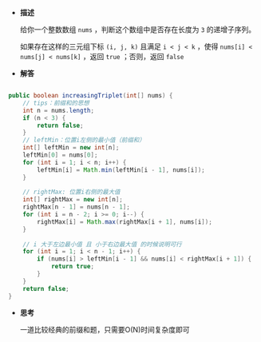 
-  **描述**

	给你一个整数数组 `nums` ，判断这个数组中是否存在长度为 `3` 的递增子序列。
	
	如果存在这样的三元组下标 `(i, j, k)` 且满足 `i < j < k` ，使得 `nums[i] < nums[j] < nums[k]` ，返回 `true` ；否则，返回 `false` 


-  **解答**

```java

public boolean increasingTriplet(int[] nums) {  
    // tips：前缀和的思想  
    int n = nums.length;  
    if (n < 3) {  
        return false;  
    }  
    // leftMin：位置i左侧的最小值（前缀和）  
    int[] leftMin = new int[n];  
    leftMin[0] = nums[0];  
    for (int i = 1; i < n; i++) {  
        leftMin[i] = Math.min(leftMin[i - 1], nums[i]);  
    }  
  
    // rightMax: 位置i右侧的最大值  
    int[] rightMax = new int[n];  
    rightMax[n - 1] = nums[n - 1];  
    for (int i = n - 2; i >= 0; i--) {  
        rightMax[i] = Math.max(rightMax[i + 1], nums[i]);  
    }  
  
    // i 大于左边最小值 且 小于右边最大值 的时候说明可行  
    for (int i = 1; i < n - 1; i++) {  
        if (nums[i] > leftMin[i - 1] && nums[i] < rightMax[i + 1]) {  
            return true;  
        }  
    }  
    return false;  
}

```

-  **思考**

	一道比较经典的前缀和题，只需要O(N)时间复杂度即可